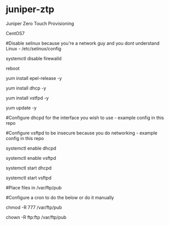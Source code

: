 # juniper-ztp
Juniper Zero Touch Provisioning

CentOS7

#Disable selinux because you're a network guy and you dont understand Linux - /etc/selinux/config

systemctl disable firewalld

reboot

yum install epel-release -y

yum install dhcp -y

yum install vstfpd -y

yum update -y

#Configure dhcpd for the interface you wish to use - example config in this repo

#Configure vsftpd to be insecure because you do networking - example config in this repo

systemctl enable dhcpd

systemctl enable vsftpd

systemctl start dhcpd

systemctl start vsftpd

#Place files in /var/ftp/pub

#Configure a cron to do the below or do it manually

chmod -R 777 /var/ftp/pub

chown -R ftp:ftp /var/ftp/pub
